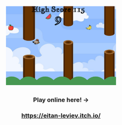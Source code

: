 <h1 align="center">
  <img src="images/logo.png" width="300"/>

  </h1>
<h3 align="center">  
  
Play online here! ->

  </h1>
<h3 align="center">  
  
https://eitan-leviev.itch.io/

  </h3> 